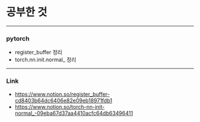 # 공부한 것
---
### pytorch
* register_buffer 정리
* torch.nn.init.normal_ 정리
---
### Link
* <https://www.notion.so/register_buffer-cd8403b64dc6406e82e09eb18971fdb1>
* <https://www.notion.so/torch-nn-init-normal_-09eba67d37aa4410acfc64db63496411>